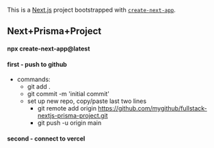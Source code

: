 This is a [Next.js](https://nextjs.org/) project bootstrapped with [`create-next-app`](https://github.com/vercel/next.js/tree/canary/packages/create-next-app).

## Next+Prisma+Project
#### npx create-next-app@latest
#### first - push to github
* commands:
    - git add .
    - git commit -m 'initial commit'
    - set up new repo, copy/paste last two lines 
        * git remote add origin https://github.com/mygithub/fullstack-nextjs-prisma-project.git
        * git push -u origin main
#### second - connect to vercel

